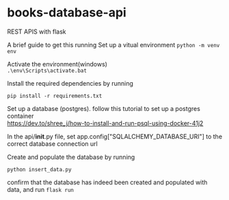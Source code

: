 # books-database-api
REST APIS with flask

A brief guide to get this running
Set up a vitual environment 
```python -m venv env ```  

Activate the environment(windows)  
```.\env\Scripts\activate.bat```

Install the required dependencies by running  

```pip install -r requirements.txt```  

Set up a database (postgres). follow this tutorial to set up a postgres container   
https://dev.to/shree_j/how-to-install-and-run-psql-using-docker-41j2

In the api/__init__.py file, set app.config["SQLALCHEMY_DATABASE_URI"] to the correct database connection url

Create and populate the database by running   

```python insert_data.py ```

confirm that the database has indeed been created and populated with data, and run
```flask run```



